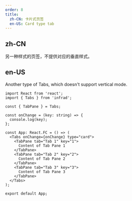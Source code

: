 ```yaml
---
order: 8
title:
  zh-CN: 卡片式页签
  en-US: Card type tab
---
```


## zh-CN

另一种样式的页签，不提供对应的垂直样式。

## en-US

Another type of Tabs, which doesn't support vertical mode.

```tsx
import React from 'react';
import { Tabs } from 'infrad';

const { TabPane } = Tabs;

const onChange = (key: string) => {
  console.log(key);
};

const App: React.FC = () => (
  <Tabs onChange={onChange} type="card">
    <TabPane tab="Tab 1" key="1">
      Content of Tab Pane 1
    </TabPane>
    <TabPane tab="Tab 2" key="2">
      Content of Tab Pane 2
    </TabPane>
    <TabPane tab="Tab 3" key="3">
      Content of Tab Pane 3
    </TabPane>
  </Tabs>
);

export default App;
```
